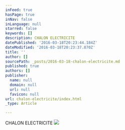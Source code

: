 ```yaml
---
inFeed: true
hasPage: true
inNav: false
inLanguage: null
starred: false
keywords: []
description: CHALON ELECTRICITE
datePublished: '2016-03-18T20:23:44.184Z'
dateModified: '2016-03-18T20:23:37.870Z'
title: ''
author: []
sourcePath: _posts/2016-03-18-chalon-electricite.md
published: true
authors: []
publisher:
  name: null
  domain: null
  url: null
  favicon: null
url: chalon-electricite/index.html
_type: Article

---
```

CHALON ELECTRICITE
![](https://s3-us-west-2.amazonaws.com/the-grid-img/p/f70f4a847e8abc3d3db78bf8f9c6da966b25f934.jpg)
